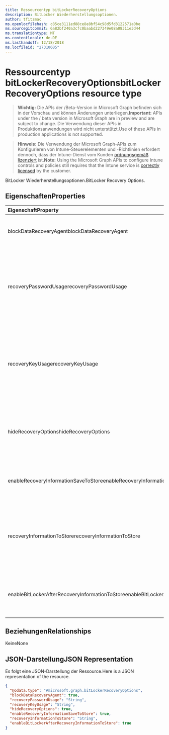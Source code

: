 ```yaml
---
title: Ressourcentyp bitLockerRecoveryOptions
description: BitLocker Wiederherstellungsoptionen.
author: tfitzmac
ms.openlocfilehash: c85ce3111ed88ce8e8bf54c98d5fd3122571a0be
ms.sourcegitcommit: 6a82bf240a3cfc0baabd227349e08a08311e3d44
ms.translationtype: MT
ms.contentlocale: de-DE
ms.lasthandoff: 12/18/2018
ms.locfileid: "27310605"
---
```

# <a name="bitlockerrecoveryoptions-resource-type"></a><span data-ttu-id="9d669-103">Ressourcentyp bitLockerRecoveryOptions</span><span class="sxs-lookup"><span data-stu-id="9d669-103">bitLockerRecoveryOptions resource type</span></span>

> <span data-ttu-id="9d669-104">**Wichtig:** Die APIs der /Beta-Version in Microsoft Graph befinden sich in der Vorschau und können Änderungen unterliegen.</span><span class="sxs-lookup"><span data-stu-id="9d669-104">**Important:** APIs under the / beta version in Microsoft Graph are in preview and are subject to change.</span></span> <span data-ttu-id="9d669-105">Die Verwendung dieser APIs in Produktionsanwendungen wird nicht unterstützt.</span><span class="sxs-lookup"><span data-stu-id="9d669-105">Use of these APIs in production applications is not supported.</span></span>

> <span data-ttu-id="9d669-106">**Hinweis:** Die Verwendung der Microsoft Graph-APIs zum Konfigurieren von Intune-Steuerelementen und -Richtlinien erfordert dennoch, dass der Intune-Dienst vom Kunden [ordnungsgemäß lizenziert](https://go.microsoft.com/fwlink/?linkid=839381) ist.</span><span class="sxs-lookup"><span data-stu-id="9d669-106">**Note:** Using the Microsoft Graph APIs to configure Intune controls and policies still requires that the Intune service is [correctly licensed](https://go.microsoft.com/fwlink/?linkid=839381) by the customer.</span></span>

<span data-ttu-id="9d669-107">BitLocker Wiederherstellungsoptionen.</span><span class="sxs-lookup"><span data-stu-id="9d669-107">BitLocker Recovery Options.</span></span>
## <a name="properties"></a><span data-ttu-id="9d669-108">Eigenschaften</span><span class="sxs-lookup"><span data-stu-id="9d669-108">Properties</span></span>
|<span data-ttu-id="9d669-109">Eigenschaft</span><span class="sxs-lookup"><span data-stu-id="9d669-109">Property</span></span>|<span data-ttu-id="9d669-110">Typ</span><span class="sxs-lookup"><span data-stu-id="9d669-110">Type</span></span>|<span data-ttu-id="9d669-111">Beschreibung</span><span class="sxs-lookup"><span data-stu-id="9d669-111">Description</span></span>|
|:---|:---|:---|
|<span data-ttu-id="9d669-112">blockDataRecoveryAgent</span><span class="sxs-lookup"><span data-stu-id="9d669-112">blockDataRecoveryAgent</span></span>|<span data-ttu-id="9d669-113">Boolesch</span><span class="sxs-lookup"><span data-stu-id="9d669-113">Boolean</span></span>|<span data-ttu-id="9d669-114">Gibt an, ob zertifikatbasierte Datenwiederherstellungsagent blockiert.</span><span class="sxs-lookup"><span data-stu-id="9d669-114">Indicates whether to block certificate-based data recovery agent.</span></span>|
|<span data-ttu-id="9d669-115">recoveryPasswordUsage</span><span class="sxs-lookup"><span data-stu-id="9d669-115">recoveryPasswordUsage</span></span>|[<span data-ttu-id="9d669-116">configurationUsage</span><span class="sxs-lookup"><span data-stu-id="9d669-116">configurationUsage</span></span>](../resources/intune-deviceconfig-configurationusage.md)|<span data-ttu-id="9d669-117">Gibt an, ob Benutzer zugelassen oder erforderlich, um ein Wiederherstellungskennwort 48 Ziffern generieren für feste oder Systemdatenträger.</span><span class="sxs-lookup"><span data-stu-id="9d669-117">Indicates whether users are allowed or required to generate a 48-digit recovery password for fixed or system disk.</span></span> <span data-ttu-id="9d669-118">Mögliche Werte sind: `blocked`, `required` und `allowed`.</span><span class="sxs-lookup"><span data-stu-id="9d669-118">Possible values are: `blocked`, `required`, `allowed`.</span></span>|
|<span data-ttu-id="9d669-119">recoveryKeyUsage</span><span class="sxs-lookup"><span data-stu-id="9d669-119">recoveryKeyUsage</span></span>|[<span data-ttu-id="9d669-120">configurationUsage</span><span class="sxs-lookup"><span data-stu-id="9d669-120">configurationUsage</span></span>](../resources/intune-deviceconfig-configurationusage.md)|<span data-ttu-id="9d669-121">Gibt an, ob Benutzer zugelassen oder erforderlich, um eine 256-Bit-Wiederherstellungsschlüssel generieren für feste oder Systemdatenträger.</span><span class="sxs-lookup"><span data-stu-id="9d669-121">Indicates whether users are allowed or required to generate a 256-bit recovery key for fixed or system disk.</span></span> <span data-ttu-id="9d669-122">Mögliche Werte sind: `blocked`, `required` und `allowed`.</span><span class="sxs-lookup"><span data-stu-id="9d669-122">Possible values are: `blocked`, `required`, `allowed`.</span></span>|
|<span data-ttu-id="9d669-123">hideRecoveryOptions</span><span class="sxs-lookup"><span data-stu-id="9d669-123">hideRecoveryOptions</span></span>|<span data-ttu-id="9d669-124">Boolesch</span><span class="sxs-lookup"><span data-stu-id="9d669-124">Boolean</span></span>|<span data-ttu-id="9d669-125">Gibt an, ob Wiederherstellungsoptionen BitLocker-Setup-Assistenten enthält die feste zulassen oder Systemdatenträger.</span><span class="sxs-lookup"><span data-stu-id="9d669-125">Indicates whether or not to allow showing recovery options in BitLocker Setup Wizard for fixed or system disk.</span></span>|
|<span data-ttu-id="9d669-126">enableRecoveryInformationSaveToStore</span><span class="sxs-lookup"><span data-stu-id="9d669-126">enableRecoveryInformationSaveToStore</span></span>|<span data-ttu-id="9d669-127">Boolesch</span><span class="sxs-lookup"><span data-stu-id="9d669-127">Boolean</span></span>|<span data-ttu-id="9d669-128">Gibt an, ob BitLocker-Wiederherstellungsinformationen in AD DS speichern können.</span><span class="sxs-lookup"><span data-stu-id="9d669-128">Indicates whether or not to allow BitLocker recovery information to store in AD DS.</span></span>|
|<span data-ttu-id="9d669-129">recoveryInformationToStore</span><span class="sxs-lookup"><span data-stu-id="9d669-129">recoveryInformationToStore</span></span>|[<span data-ttu-id="9d669-130">bitLockerRecoveryInformationType</span><span class="sxs-lookup"><span data-stu-id="9d669-130">bitLockerRecoveryInformationType</span></span>](../resources/intune-deviceconfig-bitlockerrecoveryinformationtype.md)|<span data-ttu-id="9d669-131">Konfigurieren Sie, welche Teile der BitLocker-Wiederherstellungsinformationen in AD DS gespeichert sind.</span><span class="sxs-lookup"><span data-stu-id="9d669-131">Configure what pieces of BitLocker recovery information are stored to AD DS.</span></span> <span data-ttu-id="9d669-132">Mögliche Werte sind: `passwordAndKey` und `passwordOnly`.</span><span class="sxs-lookup"><span data-stu-id="9d669-132">Possible values are: `passwordAndKey`, `passwordOnly`.</span></span>|
|<span data-ttu-id="9d669-133">enableBitLockerAfterRecoveryInformationToStore</span><span class="sxs-lookup"><span data-stu-id="9d669-133">enableBitLockerAfterRecoveryInformationToStore</span></span>|<span data-ttu-id="9d669-134">Boolesch</span><span class="sxs-lookup"><span data-stu-id="9d669-134">Boolean</span></span>|<span data-ttu-id="9d669-135">Gibt an, ob BitLocker aktivieren, bis Wiederherstellungsinformationen in AD DS gespeichert wird.</span><span class="sxs-lookup"><span data-stu-id="9d669-135">Indicates whether or not to enable BitLocker until recovery information is stored in AD DS.</span></span>|

## <a name="relationships"></a><span data-ttu-id="9d669-136">Beziehungen</span><span class="sxs-lookup"><span data-stu-id="9d669-136">Relationships</span></span>
<span data-ttu-id="9d669-137">Keine</span><span class="sxs-lookup"><span data-stu-id="9d669-137">None</span></span>
## <a name="json-representation"></a><span data-ttu-id="9d669-138">JSON-Darstellung</span><span class="sxs-lookup"><span data-stu-id="9d669-138">JSON Representation</span></span>
<span data-ttu-id="9d669-139">Es folgt eine JSON-Darstellung der Ressource.</span><span class="sxs-lookup"><span data-stu-id="9d669-139">Here is a JSON representation of the resource.</span></span>
<!-- {
  "blockType": "resource",
  "@odata.type": "microsoft.graph.bitLockerRecoveryOptions"
}
-->
``` json
{
  "@odata.type": "#microsoft.graph.bitLockerRecoveryOptions",
  "blockDataRecoveryAgent": true,
  "recoveryPasswordUsage": "String",
  "recoveryKeyUsage": "String",
  "hideRecoveryOptions": true,
  "enableRecoveryInformationSaveToStore": true,
  "recoveryInformationToStore": "String",
  "enableBitLockerAfterRecoveryInformationToStore": true
}
```





